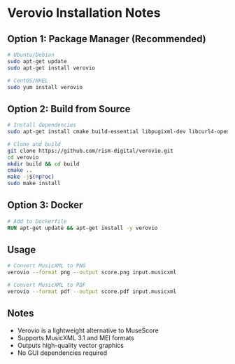 # Verovio Installation Notes

## Option 1: Package Manager (Recommended)
```bash
# Ubuntu/Debian
sudo apt-get update
sudo apt-get install verovio

# CentOS/RHEL
sudo yum install verovio
```

## Option 2: Build from Source
```bash
# Install dependencies
sudo apt-get install cmake build-essential libpugixml-dev libcurl4-openssl-dev

# Clone and build
git clone https://github.com/rism-digital/verovio.git
cd verovio
mkdir build && cd build
cmake ..
make -j$(nproc)
sudo make install
```

## Option 3: Docker
```dockerfile
# Add to Dockerfile
RUN apt-get update && apt-get install -y verovio
```

## Usage
```bash
# Convert MusicXML to PNG
verovio --format png --output score.png input.musicxml

# Convert MusicXML to PDF
verovio --format pdf --output score.pdf input.musicxml
```

## Notes
- Verovio is a lightweight alternative to MuseScore
- Supports MusicXML 3.1 and MEI formats
- Outputs high-quality vector graphics
- No GUI dependencies required
